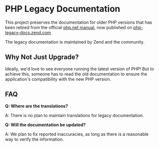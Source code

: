 # PHP Legacy Documentation

This project preserves the documentation for older PHP versions that has been retired from the official [php.net manual](https://www.php.net/manual/en), now published on [php-legacy-docs.zend.com](https://php-legacy-docs.zend.com)

The legacy documentation is maintained by Zend and the community.

## Why Not Just Upgrade?

Ideally, we'd love to see everyone running the latest version of PHP! But to achieve this, someone has to read the old documentation to ensure the application's compatibility with the new PHP version.

## FAQ

__Q: Where are the translations?__

A: There is no plan to maintain translations for legacy documentation.

__Q: Will the documentation be updated?__

A: We plan to fix reported inaccuracies, as long as there is a reasonable way to verify the information.
